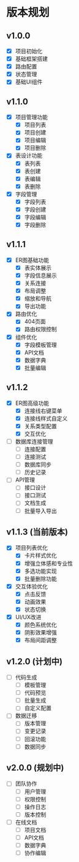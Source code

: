 # 版本规划

## v1.0.0
- [x] 项目初始化
- [x] 基础框架搭建
- [x] 路由配置
- [x] 状态管理
- [x] 基础UI组件

## v1.1.0
- [x] 项目管理功能
  - [x] 项目列表
  - [x] 项目创建
  - [x] 项目编辑
  - [x] 项目删除
- [x] 表设计功能
  - [x] 表列表
  - [x] 表创建
  - [x] 表编辑
  - [x] 表删除
- [x] 字段管理
  - [x] 字段列表
  - [x] 字段创建
  - [x] 字段编辑
  - [x] 字段删除

## v1.1.1
- [x] ER图基础功能
  - [x] 表实体展示
  - [x] 字段信息展示
  - [x] 关系连接
  - [x] 布局调整
  - [x] 缩放和导航
  - [x] 导出功能
- [x] 路由优化
  - [x] 404页面
  - [x] 路由权限控制
- [x] 组件优化
  - [x] 字段模板管理
  - [x] API文档
  - [x] 数据字典
  - [x] 批量编辑

## v1.1.2
- [x] ER图高级功能
  - [x] 连接线右键菜单
  - [x] 连接线样式自定义
  - [x] 关系类型配置
  - [x] 交互优化
- [ ] 数据库连接管理
  - [ ] 连接配置
  - [ ] 连接测试
  - [ ] 数据库同步
  - [ ] 历史记录
- [ ] API管理
  - [ ] 接口设计
  - [ ] 接口测试
  - [ ] 文档生成
  - [ ] 批量导入导出

## v1.1.3 (当前版本)
- [x] 项目列表优化
  - [x] 卡片样式优化
  - [x] 增强立体感和专业性
  - [x] 多选功能实现
  - [x] 批量删除功能
- [x] 交互体验优化
  - [x] 点击反馈
  - [x] 动画效果
  - [x] 状态切换
- [x] UI/UX改进
  - [x] 颜色系统优化
  - [x] 阴影效果增强
  - [x] 布局间距调整

## v1.2.0 (计划中)
- [ ] 代码生成
  - [ ] 模板管理
  - [ ] 代码预览
  - [ ] 批量生成
  - [ ] 自定义配置
- [ ] 数据迁移
  - [ ] 版本管理
  - [ ] 变更记录
  - [ ] 回滚功能
  - [ ] 数据同步

## v2.0.0 (规划中)
- [ ] 团队协作
  - [ ] 用户管理
  - [ ] 权限控制
  - [ ] 操作日志
  - [ ] 版本控制
- [ ] 在线文档
  - [ ] 项目文档
  - [ ] API文档
  - [ ] 数据字典
  - [ ] 协作编辑 